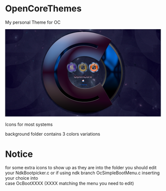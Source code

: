 # OpenCoreThemes

My personal Theme for OC


![Screenshot](screenshot.png)

Icons for most systems 

background folder contains 3 colors variations

# Notice 
for some extra icons to show up as they are into the folder
you should edit your NdkBootpicker.c or if using ndk branch OcSimpleBootMenu.c
inserting your choice into     
case OcBootXXXX (XXXX matching the menu you need to edit)

